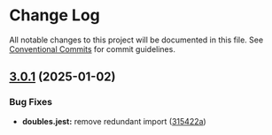 # Change Log

All notable changes to this project will be documented in this file.
See [Conventional Commits](https://conventionalcommits.org) for commit guidelines.

## [3.0.1](https://github.com/suites-dev/suites/compare/@suites/doubles.jest@3.0.0...@suites/doubles.jest@3.0.1) (2025-01-02)


### Bug Fixes

* **doubles.jest:** remove redundant import ([315422a](https://github.com/suites-dev/suites/commit/315422a59c7d9804f9d0e6e3d0d24e16f3a95d44))
